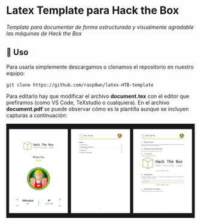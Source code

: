 # Latex Template para Hack the Box
_Template para documentar de forma estructurada y visualmente agradable las máquinas de Hack the Box_



## 🔧 Uso
Para usarla simplemente descargamos o clonamos el repositorio en nuestro equipo: 
```
git clone https://github.com/rasp0wn/latex-HTB-template
```
Para editarlo hay que modificar el archivo **document.tex** con el editor que prefiramos (como VS Code, TeXstudio o cualquiera). En el archivo **document.pdf** se puede observar cómo es la plantilla aunque se incluyen capturas a continuación: 

![preview del documento](Images/preview.png)





